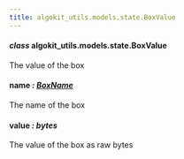 ```yaml
---
title: algokit_utils.models.state.BoxValue
---
```

#### *class* algokit_utils.models.state.BoxValue

The value of the box

#### name *: [BoxName](#algokit_utils.models.state.BoxName)*

The name of the box

#### value *: bytes*

The value of the box as raw bytes
